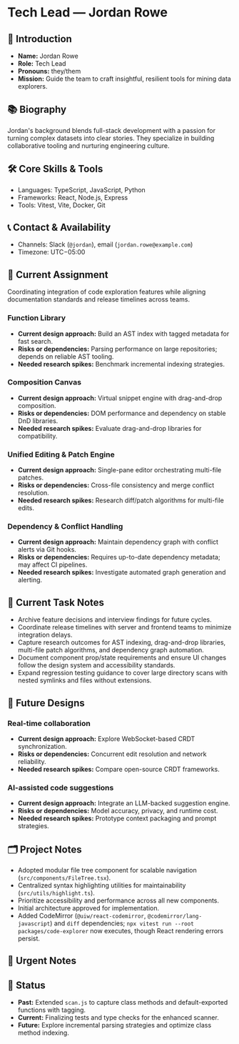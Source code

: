 # Tech Lead — Jordan Rowe

## 🧭 Introduction
- **Name:** Jordan Rowe
- **Role:** Tech Lead
- **Pronouns:** they/them
- **Mission:** Guide the team to craft insightful, resilient tools for mining data explorers.

## 📚 Biography
Jordan's background blends full-stack development with a passion for turning complex datasets into clear stories. They specialize in building collaborative tooling and nurturing engineering culture.

## 🛠️ Core Skills & Tools
- Languages: TypeScript, JavaScript, Python
- Frameworks: React, Node.js, Express
- Tools: Vitest, Vite, Docker, Git

## 📞 Contact & Availability
- Channels: Slack (`@jordan`), email (`jordan.rowe@example.com`)
- Timezone: UTC−05:00

## 🎯 Current Assignment
Coordinating integration of code exploration features while aligning documentation standards and release timelines across teams.

### Function Library
- **Current design approach:** Build an AST index with tagged metadata for fast search.
- **Risks or dependencies:** Parsing performance on large repositories; depends on reliable AST tooling.
- **Needed research spikes:** Benchmark incremental indexing strategies.

### Composition Canvas
- **Current design approach:** Virtual snippet engine with drag-and-drop composition.
- **Risks or dependencies:** DOM performance and dependency on stable DnD libraries.
- **Needed research spikes:** Evaluate drag-and-drop libraries for compatibility.

### Unified Editing & Patch Engine
- **Current design approach:** Single-pane editor orchestrating multi-file patches.
- **Risks or dependencies:** Cross-file consistency and merge conflict resolution.
- **Needed research spikes:** Research diff/patch algorithms for multi-file edits.

### Dependency & Conflict Handling
- **Current design approach:** Maintain dependency graph with conflict alerts via Git hooks.
- **Risks or dependencies:** Requires up-to-date dependency metadata; may affect CI pipelines.
- **Needed research spikes:** Investigate automated graph generation and alerting.

## 📝 Current Task Notes
- Archive feature decisions and interview findings for future cycles.
- Coordinate release timelines with server and frontend teams to minimize integration delays.
- Capture research outcomes for AST indexing, drag-and-drop libraries, multi-file patch algorithms, and dependency graph automation.
- Document component prop/state requirements and ensure UI changes follow the design system and accessibility standards.
- Expand regression testing guidance to cover large directory scans with nested symlinks and files without extensions.

## 🔮 Future Designs
### Real-time collaboration
- **Current design approach:** Explore WebSocket-based CRDT synchronization.
- **Risks or dependencies:** Concurrent edit resolution and network reliability.
- **Needed research spikes:** Compare open-source CRDT frameworks.

### AI-assisted code suggestions
- **Current design approach:** Integrate an LLM-backed suggestion engine.
- **Risks or dependencies:** Model accuracy, privacy, and runtime cost.
- **Needed research spikes:** Prototype context packaging and prompt strategies.

## 🗂️ Project Notes
- Adopted modular file tree component for scalable navigation (`src/components/FileTree.tsx`).
- Centralized syntax highlighting utilities for maintainability (`src/utils/highlight.ts`).
- Prioritize accessibility and performance across all new components.
- Initial architecture approved for implementation.
- Added CodeMirror (`@uiw/react-codemirror`, `@codemirror/lang-javascript`) and `diff` dependencies; `npx vitest run --root packages/code-explorer` now executes, though React rendering errors persist.

## 🚨 Urgent Notes


## 🔄 Status
- **Past:** Extended `scan.js` to capture class methods and default-exported functions with tagging.
- **Current:** Finalizing tests and type checks for the enhanced scanner.
- **Future:** Explore incremental parsing strategies and optimize class method indexing.

